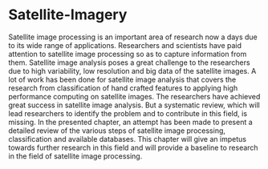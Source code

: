 # Satellite-Imagery
Satellite image processing is an important area of 
research now a days due to its wide range of applications. 
Researchers and scientists have paid attention to satellite 
image processing so as to capture information from them. 
Satellite image analysis poses a great challenge to the 
researchers due to high variability, low resolution and big data 
of the satellite images. A lot of work has been done for satellite
image analysis that covers the research from classification of 
hand crafted features to applying high performance computing 
on satellite images. The researchers have achieved great 
success in satellite image analysis. But a systematic review, 
which will lead researchers to identify the problem and to 
contribute in this field, is missing. In the presented chapter, an 
attempt has been made to present a detailed review of the 
various steps of satellite image processing, classification and 
available databases. This chapter will give an impetus towards 
further research in this field and will provide a baseline to 
research in the field of satellite image processing.
